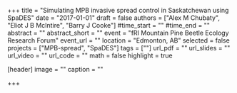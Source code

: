 +++
title = "Simulating MPB invasive spread control in Saskatchewan using SpaDES"
date = "2017-01-01"
draft = false
authors = ["Alex M Chubaty", "Eliot J B McIntire", "Barry J Cooke"]
#time_start = ""
#time_end = ""
abstract = ""
abstract_short = ""
event = "fRI Mountain Pine Beetle Ecology Research Forum"
event_url = ""
location = "Edmonton, AB"
selected = false
projects = ["MPB-spread", "SpaDES"]
tags = [""]
url_pdf = ""
url_slides = ""
url_video = ""
url_code = ""
math = false
highlight = true

[header]
image = ""
caption = ""

+++
